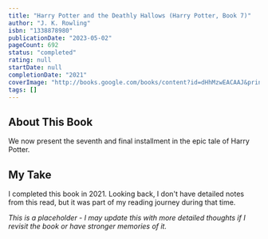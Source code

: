 ```yaml
---
title: "Harry Potter and the Deathly Hallows (Harry Potter, Book 7)"
author: "J. K. Rowling"
isbn: "1338878980"
publicationDate: "2023-05-02"
pageCount: 692
status: "completed"
rating: null
startDate: null
completionDate: "2021"
coverImage: "http://books.google.com/books/content?id=dHhMzwEACAAJ&printsec=frontcover&img=1&zoom=1&source=gbs_api"
tags: []
---
```


## About This Book

We now present the seventh and final installment in the epic tale of Harry Potter.

## My Take

I completed this book in 2021. Looking back, I don't have detailed notes from this read, but it was part of my reading journey during that time.

_This is a placeholder - I may update this with more detailed thoughts if I revisit the book or have stronger memories of it._
